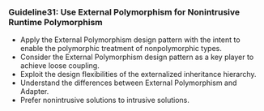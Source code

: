 ### Guideline31: Use External Polymorphism for Nonintrusive Runtime Polymorphism
+ Apply the External Polymorphism design pattern with the intent to enable the polymorphic treatment of nonpolymorphic types.
+ Consider the External Polymorphism design pattern as a key player to achieve loose coupling.
+ Exploit the design flexibilities of the externalized inheritance hierarchy.
+ Understand the differences between External Polymorphism and Adapter.
+ Prefer nonintrusive solutions to intrusive solutions.